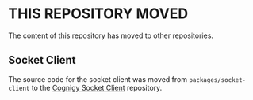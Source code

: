 # THIS REPOSITORY MOVED

The content of this repository has moved to other repositories.

## Socket Client
The source code for the socket client was moved from `packages/socket-client` to the [Cognigy Socket Client](https://github.com/cognigy/cognigysocketclient) repository.  